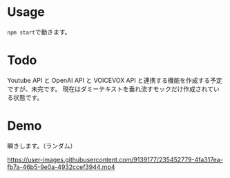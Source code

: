 # Usage

`npm start`で動きます。

# Todo

Youtube API と OpenAI API と VOICEVOX API と連携する機能を作成する予定ですが、未完です。
現在はダミーテキストを垂れ流すモックだけ作成されている状態です。

# Demo

瞬きします。（ランダム）

https://user-images.githubusercontent.com/9139177/235452779-4fa317ea-fb7a-46b5-9e0a-4932ccef3944.mp4
